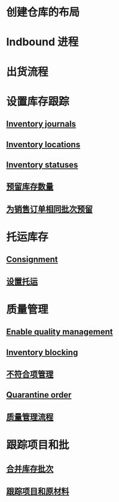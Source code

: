 # 创建仓库的布局
# Indbound 进程
# 出货流程
# 设置库存跟踪
## [Inventory journals](inventory-journals.md)
## [Inventory locations](inventory-locations.md)
## [Inventory statuses](inventory-statuses.md)
## [预留库存数量](reserve-inventory-quantities.md)
## [为销售订单相同批次预留](../sales-marketing/reserve-same-batch-sales-order.md)
# 托运库存
## [Consignment](consignment.md)
## [设置托运](set-up-consignment.md)
# 质量管理
## [Enable quality management](enable-quality-management.md)
## [Inventory blocking](inventory-blocking.md)
## [不符合项管理](enable-nonconformance-management.md)
## [Quarantine order](quarantine-orders.md)
## [质量管理流程](quality-management-processes.md)
# 跟踪项目和批
## [合并库存批次](merge-inventory-batches.md)
## [跟踪项目和原材料](trace-items-raw-materials-inventory-production-sales.md)
